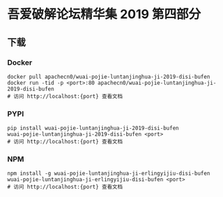 # 吾爱破解论坛精华集 2019 第四部分

## 下载

### Docker

```
docker pull apachecn0/wuai-pojie-luntanjinghua-ji-2019-disi-bufen
docker run -tid -p <port>:80 apachecn0/wuai-pojie-luntanjinghua-ji-2019-disi-bufen
# 访问 http://localhost:{port} 查看文档
```

### PYPI

```
pip install wuai-pojie-luntanjinghua-ji-2019-disi-bufen
wuai-pojie-luntanjinghua-ji-2019-disi-bufen <port>
# 访问 http://localhost:{port} 查看文档
```

### NPM

```
npm install -g wuai-pojie-luntanjinghua-ji-erlingyijiu-disi-bufen
wuai-pojie-luntanjinghua-ji-erlingyijiu-disi-bufen <port>
# 访问 http://localhost:{port} 查看文档
```